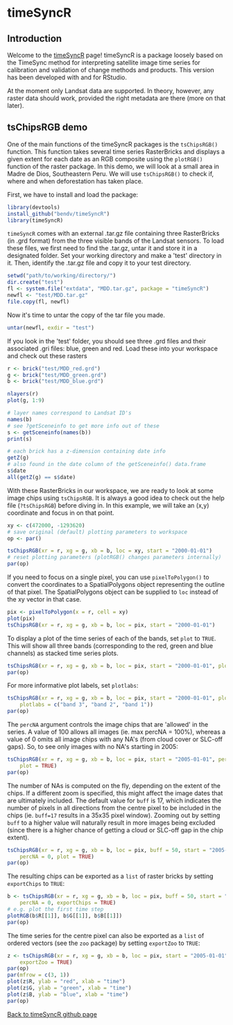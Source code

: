timeSyncR
========================================================

## Introduction

Welcome to the <a href="http://github.com/bendv/timeSyncR">timeSyncR</a> page! timeSyncR is a package loosely based on the TimeSync method for interpreting satellite image time series for calibration and validation of change methods and products. This version has been developed with and for RStudio. 

At the moment only Landsat data are supported. In theory, however, any raster data should work, provided the right metadata are there (more on that later).




## tsChipsRGB demo

One of the main functions of the timeSyncR packages is the `tsChipsRGB()` function. This function takes several time series RasterBricks and displays a given extent for each date as an RGB composite using the `plotRGB()` function of the raster package. In this demo, we will look at a small area in Madre de Dios, Southeastern Peru. We will use `tsChipsRGB()` to check if, where and when deforestation has taken place.

First, we have to install and load the package:


```r
library(devtools)
install_github("bendv/timeSyncR")
library(timeSyncR)
```


`timeSyncR` comes with an external .tar.gz file containing three RasterBricks (in .grd format) from the three visible bands of the Landsat sensors. To load these files, we first need to find the .tar.gz, untar it and store it in a designated folder. Set your working directory and make a 'test' directory in it. Then, identify the .tar.gz file and copy it to your test directory.


```r
setwd("path/to/working/directory/")
dir.create("test")
fl <- system.file("extdata", "MDD.tar.gz", package = "timeSyncR")
newfl <- "test/MDD.tar.gz"
file.copy(fl, newfl)
```


Now it's time to untar the copy of the tar file you made.


```r
untar(newfl, exdir = "test")
```


If you look in the 'test' folder, you should see three .grd files and their associated .gri files: blue, green and red. Load these into your workspace and check out these rasters


```r
r <- brick("test/MDD_red.grd")
g <- brick("test/MDD_green.grd")
b <- brick("test/MDD_blue.grd")

nlayers(r)
plot(g, 1:9)

# layer names correspond to Landsat ID's
names(b)
# see ?getSceneinfo to get more info out of these
s <- getSceneinfo(names(b))
print(s)

# each brick has a z-dimension containing date info
getZ(g)
# also found in the date column of the getSceneinfo() data.frame
s$date
all(getZ(g) == s$date)
```


With these RasterBricks in our workspace, we are ready to look at some image chips using `tsChipsRGB`. It is always a good idea to check out the help file (`?tsChipsRGB`) before diving in. In this example, we will take an (x,y) coordinate and focus in on that point.


```r
xy <- c(472000, -1293620)
# save original (default) plotting parameters to workspace
op <- par()

tsChipsRGB(xr = r, xg = g, xb = b, loc = xy, start = "2000-01-01")
# reset plotting parameters (plotRGB() changes parameters internally)
par(op)
```


If you need to focus on a single pixel, you can use `pixelToPolygon()` to convert the coordinates to a SpatialPolygons object representing the outline of that pixel. The SpatialPolygons object can be supplied to `loc` instead of the xy vector in that case.


```r
pix <- pixelToPolygon(x = r, cell = xy)
plot(pix)
tsChipsRGB(xr = r, xg = g, xb = b, loc = pix, start = "2000-01-01")
```


To display a plot of the time series of each of the bands, set `plot` to `TRUE`. This will show all three bands (corresponding to the red, green and blue channels) as stacked time series plots.


```r
tsChipsRGB(xr = r, xg = g, xb = b, loc = pix, start = "2000-01-01", plot = TRUE)
par(op)
```


For more informative plot labels, set `plotlabs`:


```r
tsChipsRGB(xr = r, xg = g, xb = b, loc = pix, start = "2000-01-01", plot = TRUE, 
    plotlabs = c("band 3", "band 2", "band 1"))
par(op)
```


The `percNA` argument controls the image chips that are 'allowed' in the series. A value of 100 allows all images (ie. max percNA = 100%), whereas a value of 0 omits all image chips with any NA's (from cloud cover or SLC-off gaps). So, to see only images with no NA's starting in 2005:


```r
tsChipsRGB(xr = r, xg = g, xb = b, loc = pix, start = "2005-01-01", percNA = 0, 
    plot = TRUE)
par(op)
```


The number of NAs is computed on the fly, depending on the extent of the chips. If a different zoom is specified, this might affect the image dates that are ultimately included. The default value for `buff` is 17, which indicates the number of pixels in all directions from the centre pixel to be included in the chips (ie. `buff=17` results in a 35x35 pixel window). Zooming out by setting `buff` to a higher value will naturally result in more images being excluded (since there is a higher chance of getting a cloud or SLC-off gap in the chip extent).


```r
tsChipsRGB(xr = r, xg = g, xb = b, loc = pix, buff = 50, start = "2005-01-01", 
    percNA = 0, plot = TRUE)
par(op)
```


The resulting chips can be exported as a `list` of raster bricks by setting `exportChips` to `TRUE`:


```r
b <- tsChipsRGB(xr = r, xg = g, xb = b, loc = pix, buff = 50, start = "2005-01-01", 
    percNA = 0, exportChips = TRUE)
# e.g. plot the first time step
plotRGB(b$R[[1]], b$G[[1]], b$B[[1]])
par(op)
```


The time series for the centre pixel can also be exported as a `list` of ordered vectors (see the `zoo` package) by setting `exportZoo` to `TRUE`:


```r
z <- tsChipsRGB(xr = r, xg = g, xb = b, loc = pix, start = "2005-01-01", percNA = 0, 
    exportZoo = TRUE)
par(op)
par(mfrow = c(3, 1))
plot(z$R, ylab = "red", xlab = "time")
plot(z$G, ylab = "green", xlab = "time")
plot(z$B, ylab = "blue", xlab = "time")
par(op)
```



<a href="http://github.com/bendv/timeSyncR">Back to timeSyncR github page</a>
